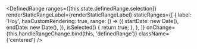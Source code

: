  <DefinedRange
  ranges={[this.state.definedRange.selection]}
  renderStaticRangeLabel={renderStaticRangeLabel}
  staticRanges={[
    {
      label: 'Hoy',
      hasCustomRendering: true,
      range: () => ({
        startDate: new Date(),
        endDate: new Date(),
      }),
      isSelected() {
        return true;
      },
    },
  ]}
  onChange={this.handleRangeChange.bind(this, 'definedRange')}
  className={'centered'}
/>